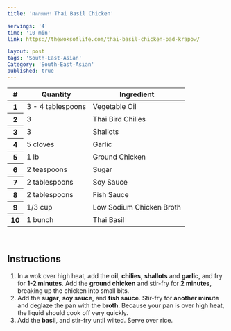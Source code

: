 ```yaml
---
title: 'ผัดกะเพรา Thai Basil Chicken'

servings: '4'
time: '10 min'
link: https://thewoksoflife.com/thai-basil-chicken-pad-krapow/

layout: post
tags: 'South-East-Asian'
Category: 'South-East-Asian'
published: true 
---
```

<table class="table table-hover">
  <thead>
    <tr>
      <th scope="col">#</th>
      <th scope="col">Quantity</th>
      <th scope="col">Ingredient</th>
    </tr>
  </thead>
  <tbody>
    <tr>
      <th scope="row">1</th>
      <td>3 - 4 tablespoons</td>
      <td>Vegetable Oil</td>
    </tr>
     <tr>
      <th scope="row">2</th>
      <td>3</td>
      <td>Thai Bird Chilies</td>
    </tr>
     <tr>
      <th scope="row">3</th>
      <td>3</td>
      <td>Shallots</td>
    </tr>
    <tr>
      <th scope="row">4</th>
      <td>5 cloves</td>
      <td>Garlic</td>
    </tr>  
    <tr>
      <th scope="row">5</th>
      <td>1 lb</td>
      <td>Ground Chicken</td>
    </tr> 
    <tr>
      <th scope="row">6</th>
      <td>2 teaspoons</td>
      <td>Sugar</td>
    </tr> 
    <tr>
      <th scope="row">7</th>
      <td>2 tablespoons</td>
      <td>Soy Sauce</td>
    </tr> 
    <tr>
      <th scope="row">8</th>
      <td>2 tablespoons</td>
      <td>Fish Sauce</td>
    </tr> 
    <tr>
      <th scope="row">9</th>
      <td>1/3 cup</td>
      <td>Low Sodium Chicken Broth</td>
    </tr>
    <tr>
      <th scope="row">10</th>
      <td>1 bunch</td>
      <td>Thai Basil</td>
    </tr>
  </tbody>
</table>
<br>

## Instructions
1. In a wok over high heat, add the **oil**, **chilies**, **shallots** and **garlic**, and fry for **1-2 minutes**. Add the **ground chicken** and stir-fry for **2 minutes**, breaking up the chicken into small bits.
2. Add the **sugar**, **soy sauce**, and **fish sauce**. Stir-fry for **another minute** and deglaze the pan with the **broth**. Because your pan is over high heat, the liquid should cook off very quickly.
3. Add the **basil**, and stir-fry until wilted. Serve over rice.
